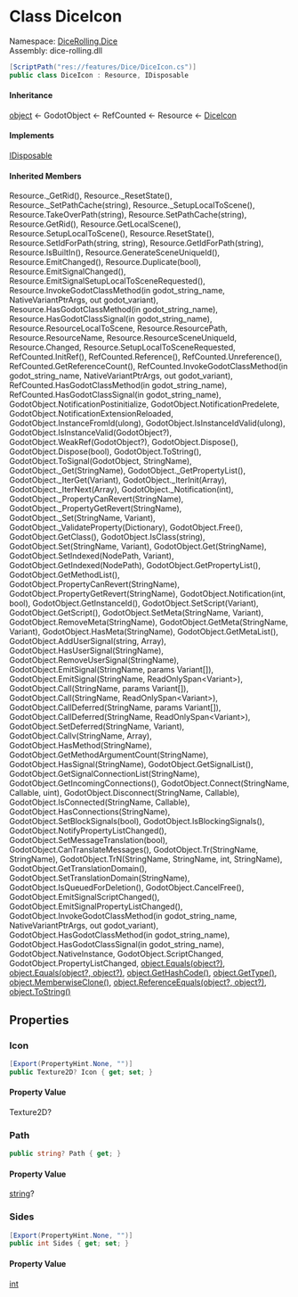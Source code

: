# <a id="DiceRolling_Dice_DiceIcon"></a> Class DiceIcon

Namespace: [DiceRolling.Dice](DiceRolling.Dice.md)  
Assembly: dice\-rolling.dll  

```csharp
[ScriptPath("res://features/Dice/DiceIcon.cs")]
public class DiceIcon : Resource, IDisposable
```

#### Inheritance

[object](https://learn.microsoft.com/dotnet/api/system.object) ← 
GodotObject ← 
RefCounted ← 
Resource ← 
[DiceIcon](DiceRolling.Dice.DiceIcon.md)

#### Implements

[IDisposable](https://learn.microsoft.com/dotnet/api/system.idisposable)

#### Inherited Members

Resource.\_GetRid\(\), 
Resource.\_ResetState\(\), 
Resource.\_SetPathCache\(string\), 
Resource.\_SetupLocalToScene\(\), 
Resource.TakeOverPath\(string\), 
Resource.SetPathCache\(string\), 
Resource.GetRid\(\), 
Resource.GetLocalScene\(\), 
Resource.SetupLocalToScene\(\), 
Resource.ResetState\(\), 
Resource.SetIdForPath\(string, string\), 
Resource.GetIdForPath\(string\), 
Resource.IsBuiltIn\(\), 
Resource.GenerateSceneUniqueId\(\), 
Resource.EmitChanged\(\), 
Resource.Duplicate\(bool\), 
Resource.EmitSignalChanged\(\), 
Resource.EmitSignalSetupLocalToSceneRequested\(\), 
Resource.InvokeGodotClassMethod\(in godot\_string\_name, NativeVariantPtrArgs, out godot\_variant\), 
Resource.HasGodotClassMethod\(in godot\_string\_name\), 
Resource.HasGodotClassSignal\(in godot\_string\_name\), 
Resource.ResourceLocalToScene, 
Resource.ResourcePath, 
Resource.ResourceName, 
Resource.ResourceSceneUniqueId, 
Resource.Changed, 
Resource.SetupLocalToSceneRequested, 
RefCounted.InitRef\(\), 
RefCounted.Reference\(\), 
RefCounted.Unreference\(\), 
RefCounted.GetReferenceCount\(\), 
RefCounted.InvokeGodotClassMethod\(in godot\_string\_name, NativeVariantPtrArgs, out godot\_variant\), 
RefCounted.HasGodotClassMethod\(in godot\_string\_name\), 
RefCounted.HasGodotClassSignal\(in godot\_string\_name\), 
GodotObject.NotificationPostinitialize, 
GodotObject.NotificationPredelete, 
GodotObject.NotificationExtensionReloaded, 
GodotObject.InstanceFromId\(ulong\), 
GodotObject.IsInstanceIdValid\(ulong\), 
GodotObject.IsInstanceValid\(GodotObject?\), 
GodotObject.WeakRef\(GodotObject?\), 
GodotObject.Dispose\(\), 
GodotObject.Dispose\(bool\), 
GodotObject.ToString\(\), 
GodotObject.ToSignal\(GodotObject, StringName\), 
GodotObject.\_Get\(StringName\), 
GodotObject.\_GetPropertyList\(\), 
GodotObject.\_IterGet\(Variant\), 
GodotObject.\_IterInit\(Array\), 
GodotObject.\_IterNext\(Array\), 
GodotObject.\_Notification\(int\), 
GodotObject.\_PropertyCanRevert\(StringName\), 
GodotObject.\_PropertyGetRevert\(StringName\), 
GodotObject.\_Set\(StringName, Variant\), 
GodotObject.\_ValidateProperty\(Dictionary\), 
GodotObject.Free\(\), 
GodotObject.GetClass\(\), 
GodotObject.IsClass\(string\), 
GodotObject.Set\(StringName, Variant\), 
GodotObject.Get\(StringName\), 
GodotObject.SetIndexed\(NodePath, Variant\), 
GodotObject.GetIndexed\(NodePath\), 
GodotObject.GetPropertyList\(\), 
GodotObject.GetMethodList\(\), 
GodotObject.PropertyCanRevert\(StringName\), 
GodotObject.PropertyGetRevert\(StringName\), 
GodotObject.Notification\(int, bool\), 
GodotObject.GetInstanceId\(\), 
GodotObject.SetScript\(Variant\), 
GodotObject.GetScript\(\), 
GodotObject.SetMeta\(StringName, Variant\), 
GodotObject.RemoveMeta\(StringName\), 
GodotObject.GetMeta\(StringName, Variant\), 
GodotObject.HasMeta\(StringName\), 
GodotObject.GetMetaList\(\), 
GodotObject.AddUserSignal\(string, Array\), 
GodotObject.HasUserSignal\(StringName\), 
GodotObject.RemoveUserSignal\(StringName\), 
GodotObject.EmitSignal\(StringName, params Variant\[\]\), 
GodotObject.EmitSignal\(StringName, ReadOnlySpan<Variant\>\), 
GodotObject.Call\(StringName, params Variant\[\]\), 
GodotObject.Call\(StringName, ReadOnlySpan<Variant\>\), 
GodotObject.CallDeferred\(StringName, params Variant\[\]\), 
GodotObject.CallDeferred\(StringName, ReadOnlySpan<Variant\>\), 
GodotObject.SetDeferred\(StringName, Variant\), 
GodotObject.Callv\(StringName, Array\), 
GodotObject.HasMethod\(StringName\), 
GodotObject.GetMethodArgumentCount\(StringName\), 
GodotObject.HasSignal\(StringName\), 
GodotObject.GetSignalList\(\), 
GodotObject.GetSignalConnectionList\(StringName\), 
GodotObject.GetIncomingConnections\(\), 
GodotObject.Connect\(StringName, Callable, uint\), 
GodotObject.Disconnect\(StringName, Callable\), 
GodotObject.IsConnected\(StringName, Callable\), 
GodotObject.HasConnections\(StringName\), 
GodotObject.SetBlockSignals\(bool\), 
GodotObject.IsBlockingSignals\(\), 
GodotObject.NotifyPropertyListChanged\(\), 
GodotObject.SetMessageTranslation\(bool\), 
GodotObject.CanTranslateMessages\(\), 
GodotObject.Tr\(StringName, StringName\), 
GodotObject.TrN\(StringName, StringName, int, StringName\), 
GodotObject.GetTranslationDomain\(\), 
GodotObject.SetTranslationDomain\(StringName\), 
GodotObject.IsQueuedForDeletion\(\), 
GodotObject.CancelFree\(\), 
GodotObject.EmitSignalScriptChanged\(\), 
GodotObject.EmitSignalPropertyListChanged\(\), 
GodotObject.InvokeGodotClassMethod\(in godot\_string\_name, NativeVariantPtrArgs, out godot\_variant\), 
GodotObject.HasGodotClassMethod\(in godot\_string\_name\), 
GodotObject.HasGodotClassSignal\(in godot\_string\_name\), 
GodotObject.NativeInstance, 
GodotObject.ScriptChanged, 
GodotObject.PropertyListChanged, 
[object.Equals\(object?\)](https://learn.microsoft.com/dotnet/api/system.object.equals\#system\-object\-equals\(system\-object\)), 
[object.Equals\(object?, object?\)](https://learn.microsoft.com/dotnet/api/system.object.equals\#system\-object\-equals\(system\-object\-system\-object\)), 
[object.GetHashCode\(\)](https://learn.microsoft.com/dotnet/api/system.object.gethashcode), 
[object.GetType\(\)](https://learn.microsoft.com/dotnet/api/system.object.gettype), 
[object.MemberwiseClone\(\)](https://learn.microsoft.com/dotnet/api/system.object.memberwiseclone), 
[object.ReferenceEquals\(object?, object?\)](https://learn.microsoft.com/dotnet/api/system.object.referenceequals), 
[object.ToString\(\)](https://learn.microsoft.com/dotnet/api/system.object.tostring)

## Properties

### <a id="DiceRolling_Dice_DiceIcon_Icon"></a> Icon

```csharp
[Export(PropertyHint.None, "")]
public Texture2D? Icon { get; set; }
```

#### Property Value

 Texture2D?

### <a id="DiceRolling_Dice_DiceIcon_Path"></a> Path

```csharp
public string? Path { get; }
```

#### Property Value

 [string](https://learn.microsoft.com/dotnet/api/system.string)?

### <a id="DiceRolling_Dice_DiceIcon_Sides"></a> Sides

```csharp
[Export(PropertyHint.None, "")]
public int Sides { get; set; }
```

#### Property Value

 [int](https://learn.microsoft.com/dotnet/api/system.int32)


